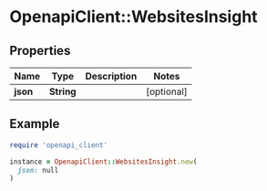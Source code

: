 # OpenapiClient::WebsitesInsight

## Properties

| Name | Type | Description | Notes |
| ---- | ---- | ----------- | ----- |
| **json** | **String** |  | [optional] |

## Example

```ruby
require 'openapi_client'

instance = OpenapiClient::WebsitesInsight.new(
  json: null
)
```

